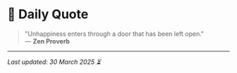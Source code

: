# 📜 Daily Quote

> "Unhappiness enters through a door that has been left open."  
> — **Zen Proverb**

---

_Last updated: 30 March 2025 ⏳_
